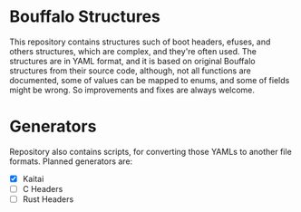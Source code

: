 # Bouffalo Structures

This repository contains structures such of boot headers, efuses, and others structures, which are complex, and they're often used.
The structures are in YAML format, and it is based on original Bouffalo structures from their source code, although, not all functions are documented,
some of values can be mapped to enums, and some of fields might be wrong. So improvements and fixes are always welcome. 

# Generators

Repository also contains scripts, for converting those YAMLs to another file formats. Planned generators are:

- [X] Kaitai
- [ ] C Headers
- [ ] Rust Headers